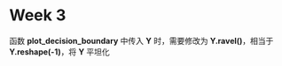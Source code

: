 # Week 3

函数 **plot_decision_boundary** 中传入 **Y** 时，需要修改为 **Y.ravel()**，相当于 **Y.reshape(-1)**，将 **Y** 平坦化
